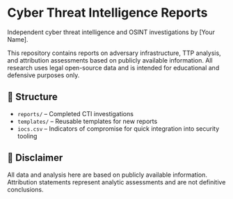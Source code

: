 # Cyber Threat Intelligence Reports

Independent cyber threat intelligence and OSINT investigations by [Your Name].

This repository contains reports on adversary infrastructure, TTP analysis, and attribution assessments based on publicly available information. All research uses legal open-source data and is intended for educational and defensive purposes only.

## 📂 Structure

- `reports/` – Completed CTI investigations  
- `templates/` – Reusable templates for new reports  
- `iocs.csv` – Indicators of compromise for quick integration into security tooling

## 📜 Disclaimer

All data and analysis here are based on publicly available information. Attribution statements represent analytic assessments and are not definitive conclusions.
